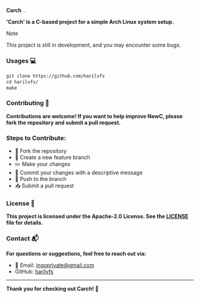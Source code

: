 <strong>**Carch** <img src='https://github.com/harilvfs/assets/blob/main/github-gifs/238201078-6f564d9a-467a-4bba-ad3a-8527c8ab79ae.gif' width="20"></strong></strong>

<strong>**'Carch'** is a C-based project for a simple Arch Linux system setup.</strong>

> [!Note]
> This project is still in development, and you may encounter some bugs.  

### Usages 💻
```shell
git clone https://github.com/harilvfs
cd harilvfs/
make
```

### Contributing 🤝

**Contributions are welcome! If you want to help improve NewC, please fork the repository and submit a pull request.**

### Steps to Contribute:

- 🍴 Fork the repository
- 🌿 Create a new feature branch
- ✏️ Make your changes
- 💬 Commit your changes with a descriptive message
- 🚀 Push to the branch
- 📥 Submit a pull request

### License 📄

**This project is licensed under the Apache-2.0 License. See the [LICENSE](LICENSE) file for details.**

### Contact 📬

**For questions or suggestions, feel free to reach out via:**

- 📧 Email: ingoprivate@gmail.com
- GitHub: [harilvfs](https://github.com/harilvfs)

---

<strong> **Thank you for checking out Carch! 🌟** </strong>
